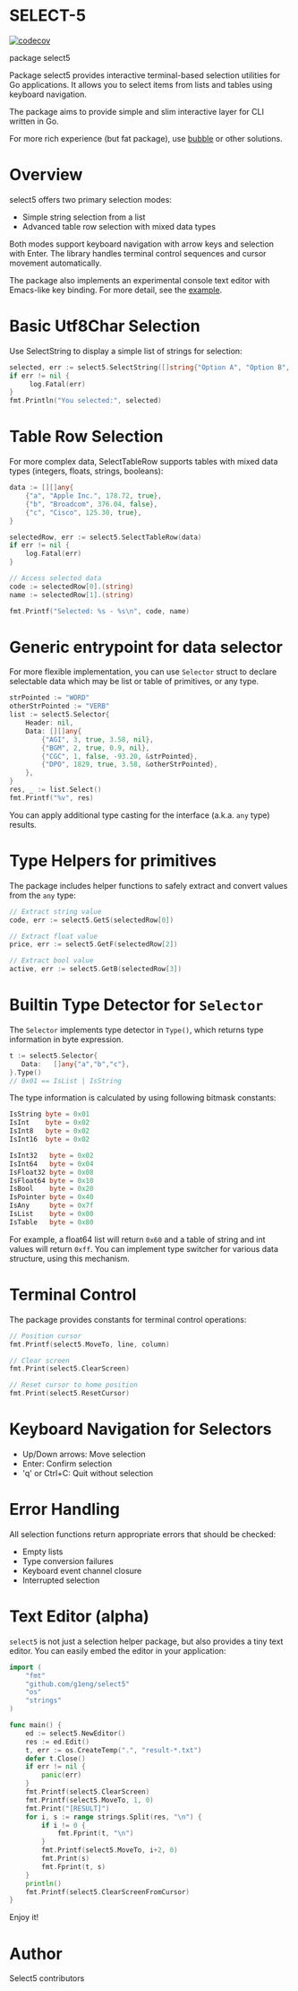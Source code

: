 # SELECT-5

[![codecov](https://codecov.io/gh/g1eng/select5/branch/main/graph/badge.svg)](https://codecov.io/gh/g1eng/select5)

package select5

Package select5 provides interactive terminal-based selection utilities for Go applications.
It allows you to select items from lists and tables using keyboard navigation.

The package aims to provide simple and slim interactive layer for CLI written in Go.

For more rich experience (but fat package), use [bubble](https://github.com/charmbracelet/bubbletea) or other solutions.

# Overview

select5 offers two primary selection modes:
- Simple string selection from a list
- Advanced table row selection with mixed data types

Both modes support keyboard navigation with arrow keys and selection with Enter.
The library handles terminal control sequences and cursor movement automatically.


The package also implements an experimental console text editor with Emacs-like key binding.
For more detail, see the [example](#text-editor-alpha).

# Basic Utf8Char Selection

Use SelectString to display a simple list of strings for selection:

```go
selected, err := select5.SelectString([]string{"Option A", "Option B", "Option C"})
if err != nil {
	 log.Fatal(err)
}
fmt.Println("You selected:", selected)
```

# Table Row Selection

For more complex data, SelectTableRow supports tables with mixed data types (integers, floats, strings, booleans):

```go
data := [][]any{
	{"a", "Apple Inc.", 178.72, true},
	{"b", "Broadcom", 376.04, false},
	{"c", "Cisco", 125.30, true},
}

selectedRow, err := select5.SelectTableRow(data)
if err != nil {
	log.Fatal(err)
}

// Access selected data
code := selectedRow[0].(string)
name := selectedRow[1].(string)

fmt.Printf("Selected: %s - %s\n", code, name)
```

# Generic entrypoint for data selector

For more flexible implementation, you can use `Selector` struct to declare selectable data which may be list or table of primitives, or any type.

```go
strPointed := "WORD"
otherStrPointed := "VERB"
list := select5.Selector{
	Header: nil,
	Data: [][]any{
		{"AGI", 3, true, 3.58, nil},
		{"BGM", 2, true, 0.9, nil},
		{"CGC", 1, false, -93.20, &strPointed},
		{"DPO", 1829, true, 3.58, &otherStrPointed},
	},
}
res, _ := list.Select()
fmt.Printf("%v", res)
```

You can apply additional type casting for the interface (a.k.a. `any` type) results.

# Type Helpers for primitives

The package includes helper functions to safely extract and convert values from the `any` type:

```go
// Extract string value
code, err := select5.GetS(selectedRow[0])

// Extract float value
price, err := select5.GetF(selectedRow[2])

// Extract bool value
active, err := select5.GetB(selectedRow[3])
```

# Builtin Type Detector for `Selector`

The `Selector` implements type detector in `Type()`, which returns type information in byte expression.

```go
t := select5.Selector{
   Data:   []any{"a","b","c"},
}.Type()
// 0x01 == IsList | IsString
```

The type information is calculated by using following bitmask constants:

```go
IsString byte = 0x01
IsInt    byte = 0x02
IsInt8   byte = 0x02
IsInt16  byte = 0x02

IsInt32   byte = 0x02
IsInt64   byte = 0x04
IsFloat32 byte = 0x08
IsFloat64 byte = 0x10
IsBool    byte = 0x20
IsPointer byte = 0x40
IsAny     byte = 0x7f
IsList    byte = 0x00
IsTable   byte = 0x80
```

For example, a float64 list will return `0x60` and a table of string and int values will return `0xff`.
You can implement type switcher for various data structure, using this mechanism.

# Terminal Control

The package provides constants for terminal control operations:

```go
// Position cursor
fmt.Printf(select5.MoveTo, line, column)

// Clear screen
fmt.Print(select5.ClearScreen)

// Reset cursor to home position
fmt.Print(select5.ResetCursor)
```

# Keyboard Navigation for Selectors

- Up/Down arrows: Move selection
- Enter: Confirm selection
- 'q' or Ctrl+C: Quit without selection

# Error Handling

All selection functions return appropriate errors that should be checked:
- Empty lists
- Type conversion failures
- Keyboard event channel closure
- Interrupted selection

# Text Editor (alpha)

`select5` is not just a selection helper package, but also provides a tiny text editor.
You can easily embed the editor in your application:

```go
import (
	"fmt"
	"github.com/g1eng/select5"
	"os"
	"strings"
)

func main() {
	ed := select5.NewEditor()
	res := ed.Edit()
	t, err := os.CreateTemp(".", "result-*.txt")
	defer t.Close()
	if err != nil {
		panic(err)
	}
	fmt.Printf(select5.ClearScreen)
	fmt.Printf(select5.MoveTo, 1, 0)
	fmt.Print("[RESULT]")
	for i, s := range strings.Split(res, "\n") {
		if i != 0 {
			fmt.Fprint(t, "\n")
		}
		fmt.Printf(select5.MoveTo, i+2, 0)
		fmt.Print(s)
		fmt.Fprint(t, s)
	}
	println()
	fmt.Printf(select5.ClearScreenFromCursor)
}
```

Enjoy it!

# Author

Select5 contributors